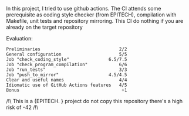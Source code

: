 In this project, I tried to use github actions. The CI attends some prerequisite as coding style checker (from EPITECH), compilation with Makefile, unit tests and repository mirroring.
This CI do nothing if you are already on the target repository

Evaluation: 

    Preliminaries                              2/2
    General configuration                      5/5
    Job "check_coding_style"               6.5/7.5
    Job "check_program_compilation"            6/6
    Job "run_tests"                            3/3
    Job "push_to_mirror"                   4.5/4.5
    Clear and useful names                     4/4
    Idiomatic use of GitHub Actions features   4/5
    Bonus                                       +1


/!\ This is a {EPITECH. } project do not copy this repository there's a high risk of -42 /!\
